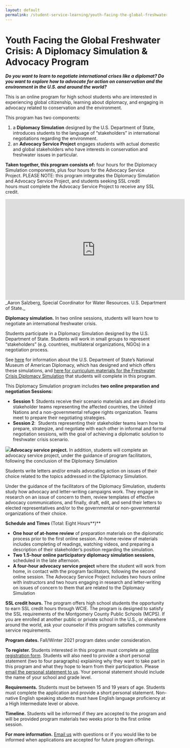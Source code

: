 ```yaml
---
layout: default
permalink: /student-service-learning/youth-facing-the-global-freshwater-crisis
---
```

# Youth Facing the Global Freshwater Crisis: A Diplomacy Simulation & Advocacy Program

**_Do you want to learn to negotiate international crises like a diplomat? Do you want to explore how to advocate for action on conservation and the environment in the U.S. and around the world?_**

This is an online program for high school students who are interested in experiencing global citizenship, learning about diplomacy, and engaging in advocacy related to conservation and the environment.

This program has two components:
1) a **Diplomacy Simulation** designed by the U.S. Department of State, introduces students to the language of “stakeholders” in international negotiations regarding the environment.
2) an **Advocacy Service Project** engages students with actual domestic and global stakeholders who have interests in conservation and freshwater issues in particular.

**Taken together, this program consists of:** four hours for the Diplomacy Simulation components, plus four hours for the Advocacy Service Project. PLEASE NOTE: this program integrates the Diplomacy Simulation and Advocacy Service Project, and students seeking SSL credit hours must complete the Advocacy Service Project to receive any SSL credit.

<iframe width="560" height="315" src="https://www.youtube.com/embed/elCEbIbvEjc" title="YouTube video player" frameborder="0" allow="accelerometer; autoplay; clipboard-write; encrypted-media; gyroscope; picture-in-picture" allowfullscreen></iframe>
_Aaron Salzberg, Special Coordinator for Water Resources. U.S. Department of State._

**Diplomacy simulation.** In two online sessions, students will learn how to negotiate an international freshwater crisis.

Students participate in a Diplomacy Simulation designed by the U.S. Department of State. Students will work in small groups to represent “stakeholders” (e.g. countries, multilateral organizations, NGOs) in a negotiation process.

See [here](https://diplomacy.state.gov/) for information about the U.S. Department of State’s National Museum of American Diplomacy, which has designed and which offers these simulations, and [here for curriculum materials for the Freshwater Crisis Diplomacy Simulation](https://diplomacy.state.gov/discover-diplomacy/about/class-materials/freshwater/) that students will complete in this program.

This Diplomacy Simulation program includes **two online preparation and negotiation Sessions:**
-   **Session 1**: Students receive their scenario materials and are divided into stakeholder teams representing the affected countries, the United Nations and a non-governmental refugee rights organization. Teams meet to prepare their negotiating strategies.
-   **Session 2**:  Students representing their stakeholder teams learn how to prepare, strategize, and negotiate with each other in informal and formal negotiation sessions, with the goal of achieving a diplomatic solution to freshwater crisis scenario.

**[![](https://washingtoncie.org/wp-content/uploads/2020/12/image6.jpg)](https://washingtoncie.org/wp-content/uploads/2020/12/image6.jpg)Advocacy service project.** In addition, students will complete an advocacy service project, under the guidance of program facilitators, following the conclusion of the Diplomacy Simulation

Students write letters and/or emails advocating action on issues of their choice related to the topics addressed in the Diplomacy Simulation.

Under the guidance of the facilitators of the Diplomacy Simulation, students study how advocacy and letter-writing campaigns work. They engage in research on an issue of concern to them, review templates of effective advocacy communications, and finally, draft, edit, and send their letters to elected representatives and/or to the governmental or non-governmental organizations of their choice.

**Schedule and Times** (Total: Eight Hours**)**
-   **One hour of at-home review** of preparation materials on the diplomatic process prior to the first online session. At-home review of materials includes completing of readings, watching videos, and preparing a description of their stakeholder’s position regarding the simulation.
-   **Two 1.5-hour online participatory diplomacy simulation sessions**, scheduled in the late afternoon.
-   **A four-hour advocacy service project** where the student will work from home, in contact with the program facilitators, following the second online session. The Advocacy Service Project includes two hours online with instructors and two hours engaging in research and letter-writing on issues of concern to them that are related to the Diplomacy Simulation

**SSL credit hours.** The program offers high school students the opportunity to earn SSL credit hours through WCIE. The program is designed to satisfy the SSL requirements of the Montgomery County Public Schools (MCPS). If you are enrolled at another public or private school in the U.S., or elsewhere around the world, ask your counselor if this program satisfies community service requirements.

**Program dates.** Fall/Winter 2021 program dates under consideration.

**To register.** Students interested in this program must complete an [online registration form](https://englishnoww.wufoo.com/forms/english-now-registration-form/). Students will also need to provide a short personal statement (two to four paragraphs) explaining why they want to take part in this program and what they hope to learn from their participation. Please [email the personal statement to us](mailto:communityservice@washingtoncie.org). Your personal statement should include the name of your school and grade level.

**Requirements.** Students must be between 15 and 19 years of age. Students must complete the application and provide a short personal statement. Non-native English speaking students must have English language proficiency at a High Intermediate level or above.

**Timeline.** Students will be informed if they are accepted to the program and will be provided program materials two weeks prior to the first online session.

**For more information.** [Email us](mailto:communityservice@washingtoncie.org) with questions or if you would like to be informed when applications are accepted for future program offerings.
